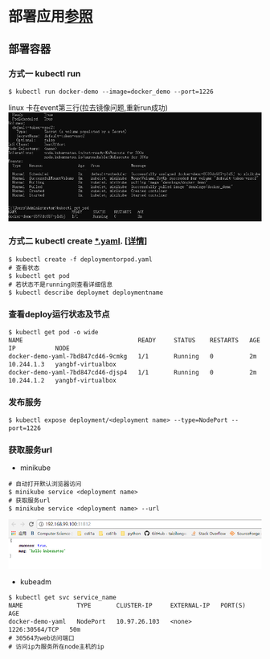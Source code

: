 # 部署应用[参照](https://github.com/gedennis/node-tribe-blog/issues/5)


## 部署容器
### 方式一 kubectl run
```
$ kubectl run docker-demo --image=docker_demo --port=1226
```
linux 卡在event第三行(拉去镜像问题,重新run成功)
![win执行run结果](../images/kubectl_run_successed_win.png)
### 方式二 kubectl create [*.yaml](../deployment.yaml). [[详情](./yaml_config.md)]
```
$ kubectl create -f deploymentorpod.yaml
# 查看状态
$ kubectl get pod
# 若状态不是running则查看详细信息
$ kubectl describe deploymet deploymentname
```
### 查看deploy运行状态及节点
```
$ kubectl get pod -o wide
NAME                                READY     STATUS    RESTARTS   AGE       IP           NODE
docker-demo-yaml-7bd847cd46-9cmkg   1/1       Running   0          2m        10.244.1.3   yangbf-virtualbox
docker-demo-yaml-7bd847cd46-djsp4   1/1       Running   0          2m        10.244.1.2   yangbf-virtualbox

```
### 发布服务
```
$ kubectl expose deployment/<deployment name> --type=NodePort --port=1226
```
### 获取服务url
* minikube
```
# 自动打开默认浏览器访问
$ minikube service <deployment name>
# 获取服务url
$ minikube service <deployment name> --url
```
![访问服务](../images/get_server_url.png)
* kubeadm
```
$ kubectl get svc service_name
NAME               TYPE       CLUSTER-IP     EXTERNAL-IP   PORT(S)          AGE
docker-demo-yaml   NodePort   10.97.26.103   <none>        1226:30564/TCP   50m
# 30564为web访问端口
# 访问ip为服务所在node主机的ip
```

